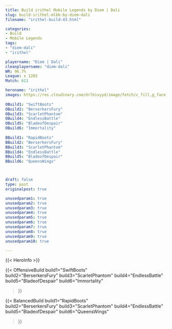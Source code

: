 ```yaml
---
title: Build irithel Mobile Legends by Diem | Dali
slug: build-irithel-mlbb-by-diem-dali
filename: "irithel-build-43.html"

categories: 
- Build 
- Mobile Legends
tags: 
- "diem-dali"
- "irithel"

playername: "Diem | Dali"
cleanplayername: "diem-dali"
WR: 96.7%
League: x 1203
Match: 611 

heroname: "irithel"
images: https://res.cloudinary.com/drlhixyyd/image/fetch/c_fill,g_face,f_auto/https://cdn2-build.mobagenie.my.id/p/images/banner/full/irithel.jpg
 
OBuild1: "SwiftBoots"  
OBuild2: "BerserkersFury" 
OBuild3: "ScarletPhantom" 
OBuild4: "EndlessBattle" 
OBuild5: "BladeofDespair" 
OBuild6: "Immortality" 
 
BBuild1: "RapidBoots"  
BBuild2: "BerserkersFury" 
BBuild3: "ScarletPhantom" 
BBuild4: "EndlessBattle" 
BBuild5: "BladeofDespair" 
BBuild6: "QueensWings"



draft: false
type: post
originalpost: true

unusedparam1: true
unusedparam2: true
unusedparam3: true
unusedparam4: true
unusedparam5: true
unusedparam6: true
unusedparam7: true
unusedparam8: true
unusedparam9: true
unusedparam10: true

---
```


{{< HeroInfo >}} 

{{< OffensiveBuild 
build1="SwiftBoots"  
build2="BerserkersFury" 
build3="ScarletPhantom" 
build4="EndlessBattle" 
build5="BladeofDespair" 
build6="Immortality" 
 >}} 

{{< BalancedBuild 
build1="RapidBoots"  
build2="BerserkersFury" 
build3="ScarletPhantom" 
build4="EndlessBattle" 
build5="BladeofDespair" 
build6="QueensWings" 
 >}}

